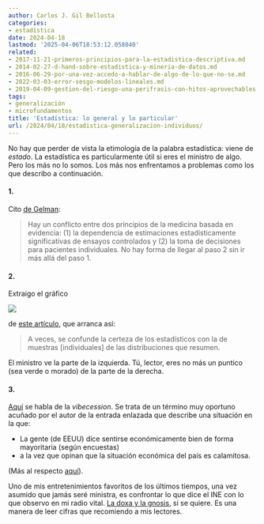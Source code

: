 ```yaml
---
author: Carlos J. Gil Bellosta
categories:
- estadística
date: 2024-04-18
lastmod: '2025-04-06T18:53:12.058040'
related:
- 2017-11-21-primeros-principios-para-la-estadistica-descriptiva.md
- 2014-02-27-d-hand-sobre-estadistica-y-mineria-de-datos.md
- 2016-06-29-por-una-vez-accedo-a-hablar-de-algo-de-lo-que-no-se.md
- 2022-03-03-error-sesgo-modelos-lineales.md
- 2019-04-09-gestion-del-riesgo-una-perifrasis-con-hitos-aprovechables.md
tags:
- generalización
- microfundamentos
title: 'Estadística: lo general y lo particular'
url: /2024/04/18/estadistica-generalizacion-individuos/
---
```


No hay que perder de vista la etimología de la palabra estadística: viene de _estado_. La estadística es particularmente útil si eres el ministro de algo. Pero los más no lo somos. Los más nos enfrentamos a problemas como los que describo a continuación.

#### 1.

Cito [de Gelman](https://statmodeling.stat.columbia.edu/2024/04/03/bayesian-workflow-some-progress-and-open-questions-and-causal-inference-as-generalization-my-two-upcoming-talks-at-cmu/):

> Hay un conflicto entre dos principios de la medicina basada en evidencia: (1) la dependencia de estimaciones estadísticamente significativas de ensayos controlados y (2) la toma de decisiones para pacientes individuales. No hay forma de llegar al paso 2 sin ir más allá del paso 1.

#### 2.

Extraigo el gráfico

![](/wp-uploads/2024/datos_vs_resumen.jpg#center)

de [este artículo](https://statmodeling.stat.columbia.edu/2023/08/16/confusions-about-inference-prediction-and-probability-of-superiority/), que arranca así:

> A veces, se confunde la certeza de los estadísticos con la de muestras [individuales] de las distribuciones que resumen.

El ministro ve la parte de la izquierda. Tú, lector, eres no más un puntico (sea verde o morado) de la parte de la derecha.


#### 3.

[Aquí](https://thezvi.wordpress.com/2024/03/26/economics-roundup-1/) se habla de la _vibecession_. Se trata de un término muy oportuno acuñado por el autor de la entrada enlazada que describe una situación en la que:
* La gente (de EEUU) dice sentirse económicamente bien de forma mayoritaria (según encuestas)
* a la vez que opinan que la situación económica del país es calamitosa.

(Más al respecto [aquí](https://www.themoneyillusion.com/the-wonderful-horrible-economy-economic-policy/)).


Uno de mis entretenimientos favoritos de los últimos tiempos, una vez asumido que jamás seré ministra, es confrontar lo que dice el INE con lo que observo en mi radio vital. [La doxa y la gnosis](https://datanalytics.com/2022/04/07/doxa-episteme-gnosis-interpretacion-bayesiana/), si se quiere. Es una manera de leer cifras que recomiendo a mis lectores.
